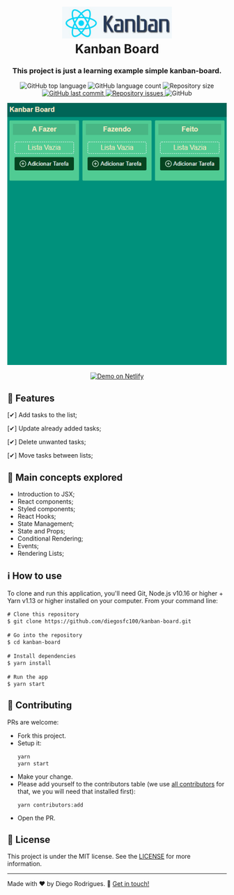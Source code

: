 <!--Logo -->
<h1 align="center">
    <img src="./src/img/logo.png" alt="Logo-Netflix" width="50%"/><br>
             Kanban Board
</h1>

<!-- Descrição-->
<h3 align="center">
This project is just a learning example simple kanban-board.</h3>

<p align="center">
  <img alt="GitHub top language" src="https://img.shields.io/github/languages/top/diegosfc100/kanban-board.svg">

  <img alt="GitHub language count" src="https://img.shields.io/github/languages/count/diegosfc100/kanban-board.svg">

  
  <img alt="Repository size" src="https://img.shields.io/github/repo-size/diegosfc100/kanban-board.svg">
  <a href="https://github.com/diegosfc100/kanban-board/commits/main">
    <img alt="GitHub last commit" src="https://img.shields.io/github/last-commit/diegosfc100/kanban-board.svg">
  </a>

  <a href="https://github.com/lukemorales/react-native-design-code/issues">
    <img alt="Repository issues" src="https://img.shields.io/github/issues/diegosfc100/kanban-board.svg">
  </a>

  <img alt="GitHub" src="https://img.shields.io/github/license/diegosfc100/kanban-board.svg">
</p>


<!-- Print-->
<p align="center">
  <img alt="print" src="/src/img/kanban.gif">
</p>

<!--Demo-->

<p align="center">
  <a href="https://board-kanban.netlify.app/" target="_blank">
    <img alt="Demo on Netlify" src="https://res.cloudinary.com/lukemorales/image/upload/v1599785319/readme_logos/demo_on_netlify_umjmch.png">
  </a>
</p>


<!-- Funcionalidades -->
## 🔨 Features

[✔] Add tasks to the list;

[✔] Update already added tasks;

[✔] Delete unwanted tasks;

[✔] Move tasks between lists;


<!--Technologies-->
## :rocket: Main concepts explored

- Introduction to JSX;
- React components;
- Styled components;
- React Hooks;
- State Management;
- State and Props;
- Conditional Rendering;
- Events;
- Rendering Lists;



<!--How to use -->
## :information_source: How to use


To clone and run this application, you'll need Git, Node.js v10.16 or higher + Yarn v1.13 or higher installed on your computer. From your command line:
```shell
# Clone this repository
$ git clone https://github.com/diegosfc100/kanban-board.git

# Go into the repository
$ cd kanban-board

# Install dependencies
$ yarn install

# Run the app
$ yarn start
```
<!-- Contribuição -->
## 🤝 Contributing

PRs are welcome:

- Fork this project.
- Setup it:
  ```
  yarn
  yarn start
  ```
- Make your change.
- Please add yourself to the contributors table (we use [all contributors](https://allcontributors.org/docs/en/cli/installation) for that, we you will need that installed first):
  ```
  yarn contributors:add
  ```
- Open the PR.


<!-- License -->
## :memo: License

This project is under the MIT license. See the [LICENSE](https://github.com/diegosfc100/kanban-board/blob/main/LICENSE) for more information.

-----------------

Made with ♥ by Diego Rodrigues. :wave: [Get in touch!](https://www.linkedin.com/in/dgorodrigues7/)
